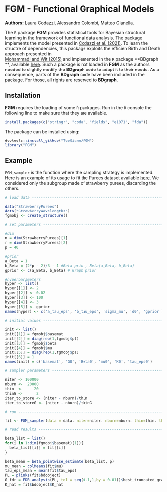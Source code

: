 # FGM - Functional Graphical Models
**Authors:** Laura Codazzi, Alessandro Colombi, Matteo Gianella.

The `R` package **FGM** provides statistical tools for Bayesian structural learning in the framework of functional data analysis. The package implements the model presented in
[Codazzi et al. (2021)](https://arxiv.org/abs/2103.11666). To learn the structre of dependencies, this package exploits the efficien Birth and Death approach presented in  
[Mohammadi and Wit (2015)](https://projecteuclid.org/journals/bayesian-analysis/volume-10/issue-1/Bayesian-Structure-Learning-in-Sparse-Gaussian-Graphical-Models/10.1214/14-BA889.full)
and implemented in the `R` package **BDgraph **, available [here](https://github.com/cran/BDgraph). Such a package is not loaded in **FGM** as the authors needed to slightly modify
the **BDgraph** code to adapt it to their needs. As a consequence, parts of the **BDgraph** code have been included in the package. For those, all rights are reserved to **BDgraph**.

## Installation
**FGM** requires the loading of some `R` packages. Run in the `R` console the following line to make sure that they are available.
```R
install.packages(c("stringr", "coda", "fields", "e1071", "fda"))
```
The package can be installed using:
```R
devtools::install_github("TeoGiane/FGM")
library("FGM")
```

## Example
`FGM_sampler` is the function where the sampling strategy is implemented. Here is an example of its usage to fit the Purees dataset available [here](https://data.mendeley.com/datasets/frrv2yd9rg/1).
We considered only the subgroup made of strawberry purees, discarding the others.
```R
# load data ---------------------------------------------------------------

data("StrawberryPurees")
data("StrawberryWavelengths")
fgmobj <- create_structure()

# set parameters ----------------------------------------------------------

#dim
n = dim(StrawberryPurees)[1]
r = dim(StrawberryPurees)[2]
p = 40

#prior
a_Beta = 1
b_Beta = (2*p - 2)/3 - 1 #Beta prior, Beta(a_Beta, b_Beta)
gprior <- c(a_Beta, b_Beta) # Graph prior

#hyperparameters
hyper <- list()
hyper[[1]] <- 2
hyper[[2]] <- 0.02
hyper[[3]] <- 100
hyper[[4]] <- 3
hyper[[5]] <- gprior
names(hyper) <- c('a_tau_eps', 'b_tau_eps', 'sigma_mu', 'd0', 'gprior')

# initial values ----------------------------------------------------------

init <- list()
init[[1]] = fgmobj$basemat
init[[2]] = diag(rep(1,fgmobj$p))
init[[3]] = fgmobj$beta
init[[4]] = fgmobj$mu
init[[5]] = diag(rep(1,fgmobj$p))
init[[6]] = 1
names(init) = c('basemat', 'G0', 'Beta0', 'mu0', 'K0', 'tau_eps0')

# sampler parameters ------------------------------------------------------

niter <- 100000
nburn <-  20000
thin  <-     20
thinG <-      2
iter_to_store <- (niter - nburn)/thin
iter_to_storeG <- (niter - nburn)/thinG

# run ---------------------------------------------------------------------

fit <- FGM_sampler(data = data, niter=niter, nburn=nburn, thin=thin, thinG=thinG, init=init, hyper=hyper)

# read results ------------------------------------------------------------

beta_list = list()
for(i in 1:dim(fgmobj$basemat)[1]){
  beta_list[[i]] = fit[[i]]
}

beta_mean = beta_pointwise_estimate(beta_list, p)
mu_mean = colMeans(fit$mu)
tau_eps_mean = mean(fit$tau_eps)
PL = plinks(fit$bdobject)
G_fdr = FDR_analysis(PL, tol = seq(0.1,1,by = 0.01))$best_truncated_graph
K_hat = fit$bdobject$K_hat

```
